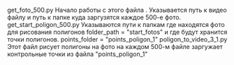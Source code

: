 get_foto_500.py  Начало работы с этого файла .
Указывается путь к видео файлу и путь к папке куда заргузятся каждое 500-е фото.
get_start_poligon_500.py
Указываются пути к папкам где находятся фото для рисования полигонов
folder_path = "start_fotos"
и где будут хранится точки полигонов.
points_folder = "points_poligon_1"
poligon_to_video_3_1.py
Этот файл рисует полигоны на фото 
на каждом 500-м файле заргужает контрольные точки из файла "points_poligon_1"
